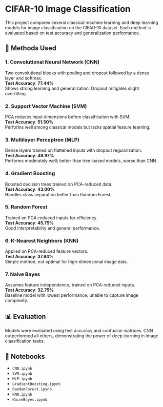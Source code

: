 # CIFAR-10 Image Classification

This project compares several classical machine learning and deep learning models for image classification on the CIFAR-10 dataset. Each method is evaluated based on test accuracy and generalization performance.

## 📂 Methods Used

### 1. Convolutional Neural Network (CNN)
Two convolutional blocks with pooling and dropout followed by a dense layer and softmax.  
**Test Accuracy**: **77.44%**  
Shows strong learning and generalization. Dropout mitigates slight overfitting.

### 2. Support Vector Machine (SVM)
PCA reduces input dimensions before classification with SVM.  
**Test Accuracy**: **51.50%**  
Performs well among classical models but lacks spatial feature learning.

### 3. Multilayer Perceptron (MLP)
Dense layers trained on flattened inputs with dropout regularization.  
**Test Accuracy**: **48.97%**  
Performs moderately well; better than tree-based models, worse than CNN.

### 4. Gradient Boosting
Boosted decision trees trained on PCA-reduced data.  
**Test Accuracy**: **43.00%**  
Handles class separation better than Random Forest.

### 5. Random Forest
Trained on PCA-reduced inputs for efficiency.  
**Test Accuracy**: **45.75%**  
Good interpretability and general performance.

### 6. K-Nearest Neighbors (KNN)
Applied on PCA-reduced feature vectors.  
**Test Accuracy**: **37.64%**  
Simple method; not optimal for high-dimensional image data.

### 7. Naive Bayes
Assumes feature independence, trained on PCA-reduced inputs.  
**Test Accuracy**: **32.75%**  
Baseline model with lowest performance; unable to capture image complexity.

## 📊 Evaluation
Models were evaluated using test accuracy and confusion matrices. CNN outperformed all others, demonstrating the power of deep learning in image classification tasks.

## 📁 Notebooks
- `CNN.ipynb`
- `SVM.ipynb`
- `MLP.ipynb`
- `GradientBoosting.ipynb`
- `RandomForest.ipynb`
- `KNN.ipynb`
- `NaiveBayes.ipynb`

